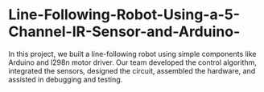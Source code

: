 # Line-Following-Robot-Using-a-5-Channel-IR-Sensor-and-Arduino-
In this project, we built a line-following robot using simple components like Arduino and  l298n motor driver. Our team developed the control algorithm, integrated the sensors, designed the circuit, assembled the hardware, and assisted in debugging and testing.
